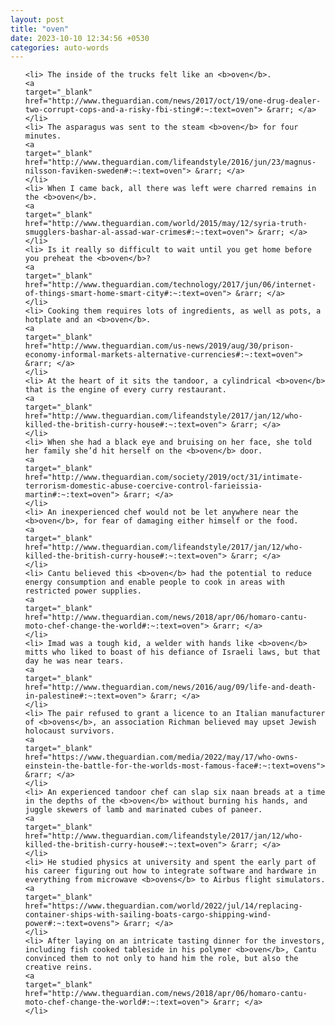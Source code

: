```yaml
---
layout: post
title: "oven"
date: 2023-10-10 12:34:56 +0530
categories: auto-words
---
```

<ol>

    <li> The inside of the trucks felt like an <b>oven</b>.
    <a 
    target="_blank" 
    href="http://www.theguardian.com/news/2017/oct/19/one-drug-dealer-two-corrupt-cops-and-a-risky-fbi-sting#:~:text=oven"> &rarr; </a>
    </li>
    <li> The asparagus was sent to the steam <b>oven</b> for four minutes.
    <a 
    target="_blank" 
    href="http://www.theguardian.com/lifeandstyle/2016/jun/23/magnus-nilsson-faviken-sweden#:~:text=oven"> &rarr; </a>
    </li>
    <li> When I came back, all there was left were charred remains in the <b>oven</b>.
    <a 
    target="_blank" 
    href="http://www.theguardian.com/world/2015/may/12/syria-truth-smugglers-bashar-al-assad-war-crimes#:~:text=oven"> &rarr; </a>
    </li>
    <li> Is it really so difficult to wait until you get home before you preheat the <b>oven</b>?
    <a 
    target="_blank" 
    href="http://www.theguardian.com/technology/2017/jun/06/internet-of-things-smart-home-smart-city#:~:text=oven"> &rarr; </a>
    </li>
    <li> Cooking them requires lots of ingredients, as well as pots, a hotplate and an <b>oven</b>.
    <a 
    target="_blank" 
    href="http://www.theguardian.com/us-news/2019/aug/30/prison-economy-informal-markets-alternative-currencies#:~:text=oven"> &rarr; </a>
    </li>
    <li> At the heart of it sits the tandoor, a cylindrical <b>oven</b> that is the engine of every curry restaurant.
    <a 
    target="_blank" 
    href="http://www.theguardian.com/lifeandstyle/2017/jan/12/who-killed-the-british-curry-house#:~:text=oven"> &rarr; </a>
    </li>
    <li> When she had a black eye and bruising on her face, she told her family she’d hit herself on the <b>oven</b> door.
    <a 
    target="_blank" 
    href="http://www.theguardian.com/society/2019/oct/31/intimate-terrorism-domestic-abuse-coercive-control-farieissia-martin#:~:text=oven"> &rarr; </a>
    </li>
    <li> An inexperienced chef would not be let anywhere near the <b>oven</b>, for fear of damaging either himself or the food.
    <a 
    target="_blank" 
    href="http://www.theguardian.com/lifeandstyle/2017/jan/12/who-killed-the-british-curry-house#:~:text=oven"> &rarr; </a>
    </li>
    <li> Cantu believed this <b>oven</b> had the potential to reduce energy consumption and enable people to cook in areas with restricted power supplies.
    <a 
    target="_blank" 
    href="http://www.theguardian.com/news/2018/apr/06/homaro-cantu-moto-chef-change-the-world#:~:text=oven"> &rarr; </a>
    </li>
    <li> Imad was a tough kid, a welder with hands like <b>oven</b> mitts who liked to boast of his defiance of Israeli laws, but that day he was near tears.
    <a 
    target="_blank" 
    href="http://www.theguardian.com/news/2016/aug/09/life-and-death-in-palestine#:~:text=oven"> &rarr; </a>
    </li>
    <li> The pair refused to grant a licence to an Italian manufacturer of <b>ovens</b>, an association Richman believed may upset Jewish holocaust survivors.
    <a 
    target="_blank" 
    href="https://www.theguardian.com/media/2022/may/17/who-owns-einstein-the-battle-for-the-worlds-most-famous-face#:~:text=ovens"> &rarr; </a>
    </li>
    <li> An experienced tandoor chef can slap six naan breads at a time in the depths of the <b>oven</b> without burning his hands, and juggle skewers of lamb and marinated cubes of paneer.
    <a 
    target="_blank" 
    href="http://www.theguardian.com/lifeandstyle/2017/jan/12/who-killed-the-british-curry-house#:~:text=oven"> &rarr; </a>
    </li>
    <li> He studied physics at university and spent the early part of his career figuring out how to integrate software and hardware in everything from microwave <b>ovens</b> to Airbus flight simulators.
    <a 
    target="_blank" 
    href="https://www.theguardian.com/world/2022/jul/14/replacing-container-ships-with-sailing-boats-cargo-shipping-wind-power#:~:text=ovens"> &rarr; </a>
    </li>
    <li> After laying on an intricate tasting dinner for the investors, including fish cooked tableside in his polymer <b>oven</b>, Cantu convinced them to not only to hand him the role, but also the creative reins.
    <a 
    target="_blank" 
    href="http://www.theguardian.com/news/2018/apr/06/homaro-cantu-moto-chef-change-the-world#:~:text=oven"> &rarr; </a>
    </li>